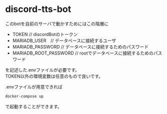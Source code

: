 # discord-tts-bot

このbotを自前のサーバで動かすためにはこの階層に
- TOKEN // discordBotのトークン
- MARIADB_USER　// データベースに接続するユーザ
- MARIADB_PASSWORD // データベースに接続するためのパスワード
- MARIADB_ROOT_PASSWORD // rootでデータベースに接続するためのパスワード

を記述した.envファイルが必要です。  
TOKEN以外の環境変数は任意のもので良いです。  

.envファイルが用意できれば
```bash
docker-compose up
```
で起動することができます。